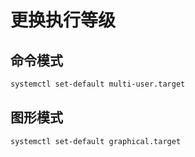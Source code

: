 # 更换执行等级

## 命令模式

```bash
systemctl set-default multi-user.target
```

## 图形模式

```bash
systemctl set-default graphical.target
```
